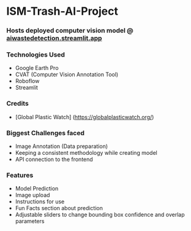 # ISM-Trash-AI-Project

### Hosts deployed computer vision model @ [aiwastedetection.streamlit.app](https://aiwastedetection.streamlit.app/)
### Technologies Used
- Google Earth Pro
- CVAT (Computer Vision Annotation Tool)
- Roboflow
- Streamlit

### Credits
- [Global Plastic Watch] (https://globalplasticwatch.org/)

### Biggest Challenges faced
- Image Annotation (Data preparation)
- Keeping a consistent methodology while creating model
- API connection to the frontend

### Features
- Model Prediction
- Image upload
- Instructions for use
- Fun Facts section about prediction
- Adjustable sliders to change bounding box confidence and overlap parameters

